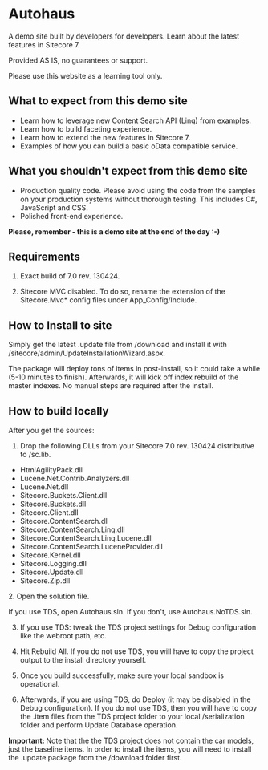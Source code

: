 <h1>Autohaus</h1>
<p>A demo site built by developers for developers. Learn about the latest features in Sitecore 7.</p>
<p>Provided AS IS, no guarantees or support.</p>
<p>Please use this website as a learning tool only.</p>
<h2>What to expect from this demo site</h2>
<ul>
<li>Learn how to leverage new Content Search API (Linq) from examples.</li>
<li>Learn how to build faceting experience.</li>
<li>Learn how to extend the new features in Sitecore 7.</li>
<li>Examples of how you can build a basic oData compatible service.</li>
</ul>
<h2>What you shouldn't expect from this demo site</h2>
<ul>
<li>Production quality code. Please avoid using the code from the samples on your production systems without thorough testing. This includes C#, JavaScript and CSS.</li>
<li>Polished front-end experience.</li>
</ul>
<p>
<b>Please, remember - this is a demo site at the end of the day :-)</b>
</p>
<h2>Requirements</h2>

1.	Exact build of 7.0 rev. 130424.

2.	Sitecore MVC disabled.
	To do so, rename the extension of the Sitecore.Mvc* config files under App_Config/Include.
	
<h2>How to Install to site</h2>

Simply get the latest .update file from /download and install it with /sitecore/admin/UpdateInstallationWizard.aspx.

The package will deploy tons of items in post-install, so it could take a while (5-10 minutes to finish).
Afterwards, it will kick off index rebuild of the master indexes.
No manual steps are required after the install.

<h2>How to build locally</h2>

After you get the sources:

1. Drop the following DLLs from your Sitecore 7.0 rev. 130424 distributive to /sc.lib.
<ul>
<li>HtmlAgilityPack.dll
<li>Lucene.Net.Contrib.Analyzers.dll</li>
<li>Lucene.Net.dll</li>
<li>Sitecore.Buckets.Client.dll</li>
<li>Sitecore.Buckets.dll</li>
<li>Sitecore.Client.dll</li>
<li>Sitecore.ContentSearch.dll</li>
<li>Sitecore.ContentSearch.Linq.dll</li>
<li>Sitecore.ContentSearch.Linq.Lucene.dll</li>
<li>Sitecore.ContentSearch.LuceneProvider.dll</li>
<li>Sitecore.Kernel.dll</li>
<li>Sitecore.Logging.dll</li>
<li>Sitecore.Update.dll</li>
<li>Sitecore.Zip.dll</li>
</ul>
2. Open the solution file.

   If you use TDS, open Autohaus.sln. If you don't, use Autohaus.NoTDS.sln.
   
3. If you use TDS: tweak the TDS project settings for Debug configuration like the webroot path, etc.

4. Hit Rebuild All.
   If you do not use TDS, you will have to copy the project output to the install directory yourself.

5. Once you build successfully, make sure your local sandbox is operational.
6. Afterwards, if you are using TDS, do Deploy (it may be disabled in the Debug configuration). If you do not use TDS, then you will have to copy the .item files from the TDS project folder to your local /serialization folder and perform Update Database operation.

<p><b>Important: </b>Note that the the TDS project does not contain the car models, just the baseline items. In order to install the items, you will need to install the .update package from the /download folder first.</p>






